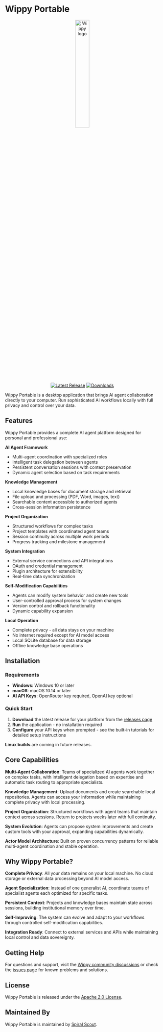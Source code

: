 # Wippy Portable

<p align="center">
    <a href="https://wippy.ai" target="_blank">
        <picture>
            <source media="(prefers-color-scheme: dark)" srcset="https://github.com/wippyai/.github/blob/main/logo/wippy-text-dark.svg?raw=true">
            <img width="30%" align="center" src="https://github.com/wippyai/.github/blob/main/logo/wippy-text-light.svg?raw=true" alt="Wippy logo">
        </picture>
    </a>
</p>

<div align="center">

[![Latest Release](https://img.shields.io/github/v/release/wippyai/portable?style=for-the-badge)][releases]
[![Downloads](https://img.shields.io/github/downloads/wippyai/portable/total?style=for-the-badge)][releases]

</div>

Wippy Portable is a desktop application that brings AI agent collaboration directly to your computer. Run sophisticated AI workflows locally with full privacy and control over your data.

## Features

Wippy Portable provides a complete AI agent platform designed for personal and professional use:

**AI Agent Framework**
- Multi-agent coordination with specialized roles
- Intelligent task delegation between agents  
- Persistent conversation sessions with context preservation
- Dynamic agent selection based on task requirements

**Knowledge Management**
- Local knowledge bases for document storage and retrieval
- File upload and processing (PDF, Word, images, text)
- Searchable content accessible to authorized agents
- Cross-session information persistence

**Project Organization** 
- Structured workflows for complex tasks
- Project templates with coordinated agent teams
- Session continuity across multiple work periods
- Progress tracking and milestone management

**System Integration**
- External service connections and API integrations
- OAuth and credential management
- Plugin architecture for extensibility
- Real-time data synchronization

**Self-Modification Capabilities**
- Agents can modify system behavior and create new tools
- User-controlled approval process for system changes
- Version control and rollback functionality
- Dynamic capability expansion

**Local Operation**
- Complete privacy - all data stays on your machine
- No internet required except for AI model access
- Local SQLite database for data storage
- Offline knowledge base operations

## Installation

### Requirements

- **Windows**: Windows 10 or later
- **macOS**: macOS 10.14 or later  
- **AI API Keys**: OpenRouter key required, OpenAI key optional

### Quick Start

1. **Download** the latest release for your platform from the [releases page][releases]
2. **Run** the application - no installation required
3. **Configure** your API keys when prompted - see the built-in tutorials for detailed setup instructions

**Linux builds** are coming in future releases.

## Core Capabilities

**Multi-Agent Collaboration**: Teams of specialized AI agents work together on complex tasks, with intelligent delegation based on expertise and automatic task routing to appropriate specialists.

**Knowledge Management**: Upload documents and create searchable local repositories. Agents can access your information while maintaining complete privacy with local processing.

**Project Organization**: Structured workflows with agent teams that maintain context across sessions. Return to projects weeks later with full continuity.

**System Evolution**: Agents can propose system improvements and create custom tools with your approval, expanding capabilities dynamically.

**Actor Model Architecture**: Built on proven concurrency patterns for reliable multi-agent coordination and stable operation.

## Why Wippy Portable?

**Complete Privacy**: All your data remains on your local machine. No cloud storage or external data processing beyond AI model access.

**Agent Specialization**: Instead of one generalist AI, coordinate teams of specialist agents each optimized for specific tasks.

**Persistent Context**: Projects and knowledge bases maintain state across sessions, building institutional memory over time.

**Self-Improving**: The system can evolve and adapt to your workflows through controlled self-modification capabilities.

**Integration Ready**: Connect to external services and APIs while maintaining local control and data sovereignty.

## Getting Help

For questions and support, visit the [Wippy community discussions](https://github.com/wippyai/portable/discussions) or check the [issues page](https://github.com/wippyai/portable/issues) for known problems and solutions.

## License

Wippy Portable is released under the [Apache 2.0 License](LICENSE).

## Maintained By

Wippy Portable is maintained by [Spiral Scout](https://spiralscout.com).

[releases]: https://github.com/wippyai/portable/releases
